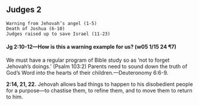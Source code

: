 ## Judges 2

```
Warning from Jehovah’s angel (1-5)
Death of Joshua (6-10)
Judges raised up to save Israel (11-23)
```

#### Jg 2:10-12​—How is this a warning example for us? (w05 1/15 24 ¶7)

We must have a regular program  of Bible study so as ‘not to forget Jehovah’s doings.’ (Psalm 103:2) Parents need to sound down the truth of God’s Word into the hearts of their children.​—Deuteronomy 6:6-9.

**2:14, 21, 22.** Jehovah allows bad things to happen to his disobedient people for a purpose​—to chastise them, to refine them, and to move them to return to him.
